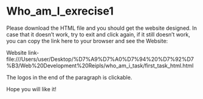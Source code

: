 # Who_am_I_exrecise1

Please download the HTML file and you should get the website designed. In case that it doesn’t work, try to exit and click again, if it still doesn’t work, you can copy the link here to your browser and see the Website:

Website link- file:///Users/user/Desktop/%D7%A9%D7%A0%D7%94%20%D7%92%D7%B3/Web%20Development%20Reipls/who_am_i_task/first_task_html.html

The logos in the end of the paragraph is clickable. 



Hope you will like it!
